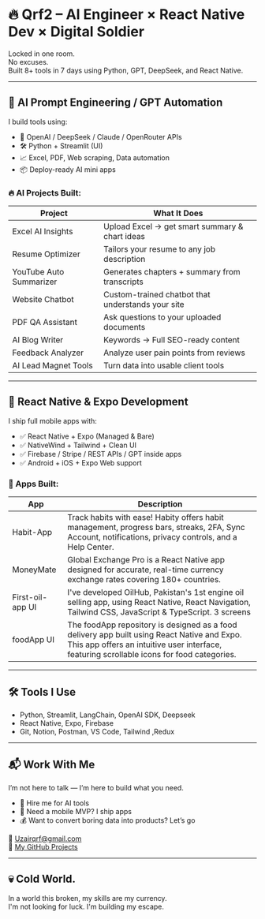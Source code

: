 # 🔥 Qrf2 – AI Engineer × React Native Dev × Digital Soldier

Locked in one room.  
No excuses.  
Built 8+ tools in 7 days using Python, GPT, DeepSeek, and React Native.  

---

## 🤖 AI Prompt Engineering / GPT Automation
I build tools using:
- 🧠 OpenAI / DeepSeek / Claude / OpenRouter APIs
- 🛠️ Python + Streamlit (UI)
- 📈 Excel, PDF, Web scraping, Data automation
- 📦 Deploy-ready AI mini apps

### 🔥 AI Projects Built:
| Project | What It Does |
|--------|---------------|
| Excel AI Insights | Upload Excel → get smart summary & chart ideas |
| Resume Optimizer | Tailors your resume to any job description |
| YouTube Auto Summarizer | Generates chapters + summary from transcripts |
| Website Chatbot | Custom-trained chatbot that understands your site |
| PDF QA Assistant | Ask questions to your uploaded documents |
| AI Blog Writer | Keywords → Full SEO-ready content |
| Feedback Analyzer | Analyze user pain points from reviews |
| AI Lead Magnet Tools | Turn data into usable client tools |

---

## 📱 React Native & Expo Development
I ship full mobile apps with:
- ✅ React Native + Expo (Managed & Bare)
- ✅ NativeWind + Tailwind + Clean UI
- ✅ Firebase / Stripe / REST APIs / GPT inside apps
- ✅ Android + iOS + Expo Web support

### 📲 Apps Built:
| App | Description |
|-----|-------------|
| Habit-App | Track habits with ease! Habity offers habit management, progress bars, streaks, 2FA, Sync Account, notifications, privacy controls, and a Help Center. |
| MoneyMate | Global Exchange Pro is a React Native app designed for accurate, real-time currency exchange rates covering 180+ countries. |
| First-oil-app UI| I've developed OilHub, Pakistan's 1st engine oil selling app, using React Native, React Navigation, Tailwind CSS, JavaScript & TypeScript. 3 screens |
| foodApp UI | The foodApp repository is designed as a food delivery app built using React Native and Expo. This app offers an intuitive user interface, featuring scrollable icons for food categories. |

---

## 🛠️ Tools I Use
- Python, Streamlit, LangChain, OpenAI SDK, Deepseek
- React Native, Expo, Firebase 
- Git, Notion, Postman, VS Code, Tailwind ,Redux

---

## 📬 Work With Me
I’m not here to talk — I’m here to build what you need.
- 💼 Hire me for AI tools
- 📲 Need a mobile MVP? I ship apps
- 💰 Want to convert boring data into products? Let’s go

📩 Uzairqrf@gmail.com  
📎 [My GitHub Projects](https://github.com/Qrf2?tab=repositories)

---

## 💀 Cold World.
In a world this broken, my skills are my currency.  
I'm not looking for luck. I'm building my escape.

